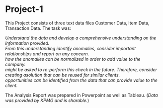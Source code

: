 # Project-1

This Project consists of three text data files Customer Data, Item Data, Transaction Data. The task was:

*Understand the data and develop a comprehensive understanding on the information provided.*  
*From this understanding identify anomalies, consider important relationships and report on any concern.*  
*how the anomalies can be normalized in order to add value to the company.*  
*might be asked to re-perform this check in the future. Therefore, consider creating asolution that can be reused for similar clients.*  
*opportunities can be identified from the data that can provide value to the client.*  

The Analysis Report was prepared in Powerpoint as well as Tableau. (*Data was provided by KPMG and is sharable.*)
